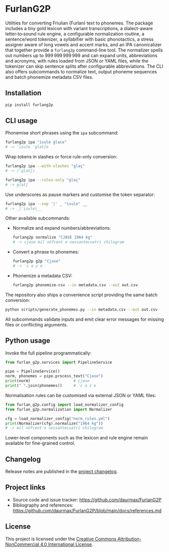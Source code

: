 # FurlanG2P

Utilities for converting Friulian (Furlan) text to phonemes. The package
includes a tiny gold lexicon with variant transcriptions, a dialect-aware
letter‑to‑sound rule engine, a configurable normalization routine, a
sentence/word tokenizer, a syllabifier with basic phonotactics, a stress
assigner aware of long vowels and accent marks, and an IPA canonicalizer that
together provide a `furlang2p` command-line tool. The normalizer
spells out numbers up to 999 999 999 999 and can expand units, abbreviations and
acronyms, with rules loaded from JSON or YAML files, while the tokenizer can
skip sentence splits after configurable abbreviations.  The CLI also offers
subcommands to normalize text, output phoneme sequences and batch phonemize
metadata CSV files.

## Installation

```bash
pip install furlang2p
```

## CLI usage

Phonemise short phrases using the `ipa` subcommand:

```bash
furlang2p ipa "ìsule glace"
# -> ˈizule ˈglatʃe
```

Wrap tokens in slashes or force rule-only conversion:

```bash
furlang2p ipa --with-slashes "glaç"
# -> /ˈglatʃ/

furlang2p ipa --rules-only "glaç"
# -> glatʃ
```

Use underscores as pause markers and customise the token separator:

```bash
furlang2p ipa --sep '|' _ "ìsule" __
# -> _|ˈizule|__
```

Other available subcommands:

- Normalize and expand numbers/abbreviations:

  ```bash
  furlang2p normalize "CJASE 1964 kg"
  # -> cjase mil nûfcent e sessantecuatri chilogram
  ```

- Convert a phrase to phonemes:

  ```bash
  furlang2p g2p "Cjase"
  # -> ˈc a z e
  ```

- Phonemize a metadata CSV:

  ```bash
  furlang2p phonemize-csv --in metadata.csv --out out.csv
  ```

The repository also ships a convenience script providing the same batch
conversion:

```bash
python scripts/generate_phonemes.py --in metadata.csv --out out.csv
```

All subcommands validate inputs and emit clear error messages for missing
files or conflicting arguments.

## Python usage

Invoke the full pipeline programmatically:

```python
from furlan_g2p.services import PipelineService

pipe = PipelineService()
norm, phonemes = pipe.process_text("Cjase")
print(norm)                   # cjase
print(" ".join(phonemes))     # ˈc a z e
```

Normalisation rules can be customised via external JSON or YAML files:

```python
from furlan_g2p.config import load_normalizer_config
from furlan_g2p.normalization import Normalizer

cfg = load_normalizer_config("norm_rules.yml")
print(Normalizer(cfg).normalize("1964 kg"))
# -> mil nûfcent e sessantecuatri chilogram
```

Lower-level components such as the lexicon and rule engine remain available for
fine-grained control.

## Changelog

Release notes are published in the
[project changelog](https://github.com/furlan-g2p/FurlanG2P/blob/main/docs/changelog.md).

## Project links

- Source code and issue tracker: https://github.com/daurmax/FurlanG2P
- Bibliography and references: https://github.com/daurmax/FurlanG2P/blob/main/docs/references.md

## License

This project is licensed under the [Creative Commons Attribution-NonCommercial 4.0 International License](https://github.com/daurmax/FurlanG2P/blob/main/LICENSE).
